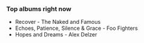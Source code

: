 ### Top albums right now
* Recover - The Naked and Famous
* Echoes, Patience, Silence & Grace - Foo Fighters
* Hopes and Dreams - Alex Delzer
